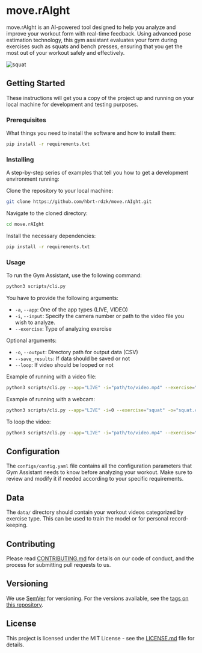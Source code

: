# move.rAIght

move.rAIght is an AI-powered tool designed to help you analyze and improve your workout form with real-time feedback. Using advanced pose estimation technology, this gym assistant evaluates your form during exercises such as squats and bench presses, ensuring that you get the most out of your workout safely and effectively.

![squat](https://github.com/hbrt-rdzk/move.rAIght/assets/123837698/b30321df-d357-424a-9f5f-6343b4a85e0e)

## Getting Started

These instructions will get you a copy of the project up and running on your local machine for development and testing purposes.

### Prerequisites

What things you need to install the software and how to install them:

```bash
pip install -r requirements.txt
```
### Installing

A step-by-step series of examples that tell you how to get a development environment running:

Clone the repository to your local machine:

```bash
git clone https://github.com/hbrt-rdzk/move.rAIght.git
```

Navigate to the cloned directory:

```bash
cd move.rAIght
```

Install the necessary dependencies:

```bash
pip install -r requirements.txt
```

### Usage

To run the Gym Assistant, use the following command:

```bash
python3 scripts/cli.py
```

You have to provide the following arguments:

- `-a`, `--app`: One of the app types (LIVE, VIDEO)
- `-i`, `--input`: Specify the camera number or path to the video file you wish to analyze.
- `--exercise`: Type of analyzing exercise

Optional arguments:
- `-o`, `--output`: Directory path for output data (CSV)
- `--save_results`: If data should be saved or not
- `--loop`: If video should be looped or not


Example of running with a video file:

```bash
python3 scripts/cli.py --app="LIVE" -i="path/to/video.mp4" --exercise="squat" --loop --save_results
```

Example of running with a webcam:

```bash
python3 scripts/cli.py --app="LIVE" -i=0 --exercise="squat" -o="squat.csv" --save_results
```

To loop the video:
```bash
python3 scripts/cli.py --app="LIVE" -i="path/to/video.mp4" --exercise="squat" --loop
```

## Configuration

The `configs/config.yaml` file contains all the configuration parameters that Gym Assistant needs to know before analyzing your workout. Make sure to review and modify it if needed according to your specific requirements.

## Data

The `data/` directory should contain your workout videos categorized by exercise type. This can be used to train the model or for personal record-keeping.

## Contributing

Please read [CONTRIBUTING.md](CONTRIBUTING.md) for details on our code of conduct, and the process for submitting pull requests to us.

## Versioning

We use [SemVer](http://semver.org/) for versioning. For the versions available, see the [tags on this repository](https://yourrepositoryurl.com/tags).

## License

This project is licensed under the MIT License - see the [LICENSE.md](LICENSE.md) file for details.
